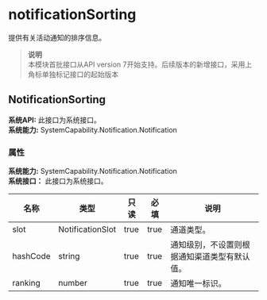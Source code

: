 # notificationSorting    
提供有关活动通知的排序信息。  
> **说明**   
>本模块首批接口从API version 7开始支持。后续版本的新增接口，采用上角标单独标记接口的起始版本  
    
## NotificationSorting  
 **系统API:**  此接口为系统接口。  
 **系统能力:**  SystemCapability.Notification.Notification    
### 属性    
 **系统能力:**  SystemCapability.Notification.Notification    
 **系统接口：** 此接口为系统接口。    
    
| 名称 | 类型 | 只读 | 必填 | 说明 |  
| --------| --------| --------| --------| --------|  
| slot | NotificationSlot | true | true | 通道类型。<br/> |  
| hashCode | string | true | true | 通知级别，不设置则根据通知渠道类型有默认值。<br/> |  
| ranking | number | true | true | 通知唯一标识。 |  
